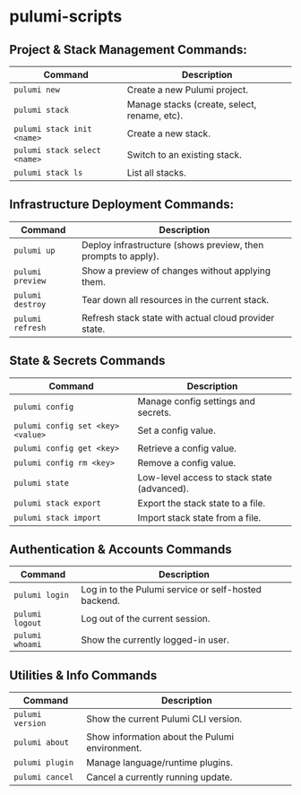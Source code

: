 # pulumi-scripts

## Project & Stack Management Commands:
| Command                      | Description                                  |
| ---------------------------- | -------------------------------------------- |
| `pulumi new`                 | Create a new Pulumi project.                 |
| `pulumi stack`               | Manage stacks (create, select, rename, etc). |
| `pulumi stack init <name>`   | Create a new stack.                          |
| `pulumi stack select <name>` | Switch to an existing stack.                 |
| `pulumi stack ls`            | List all stacks.                             |

## Infrastructure Deployment Commands:
| Command          | Description                                                   |
| ---------------- | ------------------------------------------------------------- |
| `pulumi up`      | Deploy infrastructure (shows preview, then prompts to apply). |
| `pulumi preview` | Show a preview of changes without applying them.              |
| `pulumi destroy` | Tear down all resources in the current stack.                 |
| `pulumi refresh` | Refresh stack state with actual cloud provider state.         |

## State & Secrets Commands
| Command                           | Description                                 |
| --------------------------------- | ------------------------------------------- |
| `pulumi config`                   | Manage config settings and secrets.         |
| `pulumi config set <key> <value>` | Set a config value.                         |
| `pulumi config get <key>`         | Retrieve a config value.                    |
| `pulumi config rm <key>`          | Remove a config value.                      |
| `pulumi state`                    | Low-level access to stack state (advanced). |
| `pulumi stack export`             | Export the stack state to a file.           |
| `pulumi stack import`             | Import stack state from a file.             |

## Authentication & Accounts Commands
| Command         | Description                                          |
| --------------- | ---------------------------------------------------- |
| `pulumi login`  | Log in to the Pulumi service or self-hosted backend. |
| `pulumi logout` | Log out of the current session.                      |
| `pulumi whoami` | Show the currently logged-in user.                   |


## Utilities & Info Commands
| Command          | Description                                    |
| ---------------- | ---------------------------------------------- |
| `pulumi version` | Show the current Pulumi CLI version.           |
| `pulumi about`   | Show information about the Pulumi environment. |
| `pulumi plugin`  | Manage language/runtime plugins.               |
| `pulumi cancel`  | Cancel a currently running update.             |

